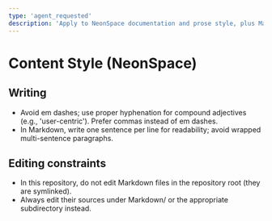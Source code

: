 ```yaml
---
type: 'agent_requested'
description: 'Apply to NeonSpace documentation and prose style, plus Markdown editing constraints.'
---
```


# Content Style (NeonSpace)

## Writing

- Avoid em dashes; use proper hyphenation for compound adjectives (e.g., 'user-centric'). Prefer commas instead of em dashes.
- In Markdown, write one sentence per line for readability; avoid wrapped multi-sentence paragraphs.

## Editing constraints

- In this repository, do not edit Markdown files in the repository root (they are symlinked).
- Always edit their sources under Markdown/ or the appropriate subdirectory instead.

